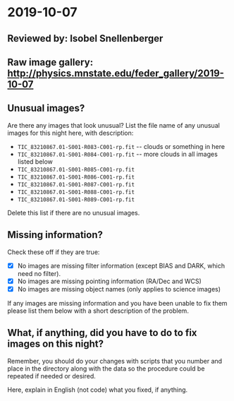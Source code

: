 # 2019-10-07

## Reviewed by:   Isobel Snellenberger

## Raw image gallery: http://physics.mnstate.edu/feder_gallery/2019-10-07

## Unusual images?

Are there any images that look unusual? List the file name of any unusual images for this night here, with description:

+ `TIC_83210867.01-S001-R083-C001-rp.fit` -- clouds or something in here
+ `TIC_83210867.01-S001-R084-C001-rp.fit` -- more clouds in all images listed below
+ `TIC_83210867.01-S001-R085-C001-rp.fit`
+ `TIC_83210867.01-S001-R086-C001-rp.fit`
+ `TIC_83210867.01-S001-R087-C001-rp.fit`
+ `TIC_83210867.01-S001-R088-C001-rp.fit`
+ `TIC_83210867.01-S001-R089-C001-rp.fit`

Delete this list if there are no unusual images.

## Missing information?

Check these off if they are true:

- [X] No images are missing filter information (except BIAS and DARK, which need no filter).
- [X] No images are missing pointing information (RA/Dec and WCS)
- [X] No images are missing object names (only applies to science images)

If any images are missing information and you have been unable to fix them please list
them below with a short description of the problem.

## What, if anything, did you have to do to fix images on this night?

Remember, you should do your changes with scripts that you number and place in the
directory along with the data so the procedure could be repeated if needed or
desired.

Here, explain in English (not code) what you fixed, if anything.
